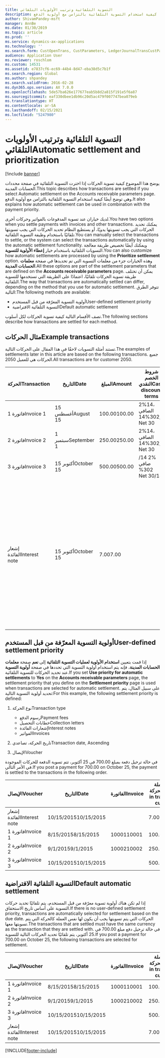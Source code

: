 ```yaml
---
title: التسوية التلقائية وترتيب الأولويات التلقائي
description: يوضح هذا الموضوع كيفية تسوية الحركات إذا اخترت التسوية التلقائية في صفحة محددات الحسابات المدينة‬. وهي توضح أيضًا كيفية استخدام التسوية التلقائية بالتزامن مع أولوية الدفع.
author: ShivamPandey-msft
manager: AnnBe
ms.date: 01/30/2019
ms.topic: article
ms.prod: ''
ms.service: dynamics-ax-applications
ms.technology: ''
ms.search.form: CustOpenTrans, CustParameters, LedgerJournalTransCustPaym
audience: Application User
ms.reviewer: roschlom
ms.custom: 14531
ms.assetid: e7837cf6-ec69-44b4-8d47-eba38d5c7b1f
ms.search.region: Global
ms.author: shpandey
ms.search.validFrom: 2016-02-28
ms.dyn365.ops.version: AX 7.0.0
ms.openlocfilehash: 5de57ba626e177677eab5b8d2a815f191e5f6a87
ms.sourcegitcommit: eaf330dbee1db96c20d5ac479f007747bea079eb
ms.translationtype: HT
ms.contentlocale: ar-SA
ms.lasthandoff: 02/15/2021
ms.locfileid: "5247980"
---
```

# <a name="automatic-settlement-and-prioritization"></a><span data-ttu-id="24075-104">التسوية التلقائية وترتيب الأولويات التلقائي</span><span class="sxs-lookup"><span data-stu-id="24075-104">Automatic settlement and prioritization</span></span>

[!include [banner](../includes/banner.md)]

<span data-ttu-id="24075-105">يوضح هذا الموضوع كيفية تسوية الحركات إذا اخترت التسوية التلقائية في صفحة محددات الحسابات المدينة‬.</span><span class="sxs-lookup"><span data-stu-id="24075-105">This topic describes how transactions are settled if you select Automatic settlement on the Accounts receivable parameters page.</span></span> <span data-ttu-id="24075-106">وهي توضح أيضًا كيفية استخدام التسوية التلقائية بالتزامن مع أولوية الدفع.</span><span class="sxs-lookup"><span data-stu-id="24075-106">It also explains how automatic settlement can be used in combination with the payment priority.</span></span>

<span data-ttu-id="24075-107">لديك خياران عند تسوية المدفوعات بالفواتير وحركات أخرى.</span><span class="sxs-lookup"><span data-stu-id="24075-107">You have two options when you settle payments with invoices and other transactions.</span></span> <span data-ttu-id="24075-108">يمكنك تحديد الحركات التي يجب تسويتها يدويًا، أو يستطيع النظام تحديد الحركات التي يجب تسويتها تلقائيًا باستخدام وظيفة التسوية التلقائية.</span><span class="sxs-lookup"><span data-stu-id="24075-108">You can manually select the transactions to settle, or the system can select the transactions automatically by using the automatic settlement functionality.</span></span> <span data-ttu-id="24075-109">ويمكنك أيضًا تخصيص طريقة معالجة التسويات التلقائية باستخدام خيار **إعطاء الأولوية للتسوية**.</span><span class="sxs-lookup"><span data-stu-id="24075-109">You can also customize how automatic settlements are processed by using the **Prioritize settlement** option.</span></span> <span data-ttu-id="24075-110">وهذه الخيارات جزء من معلمات التسوية التي تم تحديدها في صفحة **معلمات الحسابات المدينة**.</span><span class="sxs-lookup"><span data-stu-id="24075-110">All these options are part of the settlement parameters that are defined on the **Accounts receivable parameters** page.</span></span> <span data-ttu-id="24075-111">يمكن أن تختلف طريقة تسوية الحركات تلقائيًا، اعتمادًا على الطريقة التي تستخدمها للتسوية التلقائية.</span><span class="sxs-lookup"><span data-stu-id="24075-111">The way that transactions are automatically settled can differ, depending on the method that you use for automatic settlement.</span></span> <span data-ttu-id="24075-112">تتوفر الطرق التالية:</span><span class="sxs-lookup"><span data-stu-id="24075-112">The following methods are available:</span></span>

-   <span data-ttu-id="24075-113">أولوية التسوية المعرّفة من قبل المستخدم</span><span class="sxs-lookup"><span data-stu-id="24075-113">User-defined settlement priority</span></span>
-   <span data-ttu-id="24075-114">التسوية التلقائية الافتراضية</span><span class="sxs-lookup"><span data-stu-id="24075-114">Default automatic settlement</span></span>

<span data-ttu-id="24075-115">تصف الأقسام التالية كيفية تسوية الحركات لكل أسلوب.</span><span class="sxs-lookup"><span data-stu-id="24075-115">The following sections describe how transactions are settled for each method.</span></span>

## <a name="example-transactions"></a><span data-ttu-id="24075-116">مثال الحركات</span><span class="sxs-lookup"><span data-stu-id="24075-116">Example transactions</span></span>
<span data-ttu-id="24075-117">تستند أمثلة التسويات لاحقًا في هذا المقال على الحركات التالية.</span><span class="sxs-lookup"><span data-stu-id="24075-117">The examples of settlements later in this article are based on the following transactions.</span></span> <span data-ttu-id="24075-118">جميع الحركات هي للعميل 2050.</span><span class="sxs-lookup"><span data-stu-id="24075-118">All transactions are for customer 2050.</span></span>

| <span data-ttu-id="24075-119">الحركة</span><span class="sxs-lookup"><span data-stu-id="24075-119">Transaction</span></span>   | <span data-ttu-id="24075-120">التاريخ</span><span class="sxs-lookup"><span data-stu-id="24075-120">Date</span></span>        | <span data-ttu-id="24075-121">المبلغ</span><span class="sxs-lookup"><span data-stu-id="24075-121">Amount</span></span> | <span data-ttu-id="24075-122">شروط الخصم النقدي</span><span class="sxs-lookup"><span data-stu-id="24075-122">Cash discount terms</span></span> | <span data-ttu-id="24075-123">تاريخ الخصم النقدي</span><span class="sxs-lookup"><span data-stu-id="24075-123">Cash discount date</span></span> | <span data-ttu-id="24075-124">تعليقات</span><span class="sxs-lookup"><span data-stu-id="24075-124">Comments</span></span>                                                                                                                                                                                      |
|---------------|-------------|--------|---------------------|--------------------|-----------------------------------------------------------------------------------------------------------------------------------------------------------------------------------------------|
| <span data-ttu-id="24075-125">فاتورة 1</span><span class="sxs-lookup"><span data-stu-id="24075-125">Invoice 1</span></span>     | <span data-ttu-id="24075-126">15 أغسطس</span><span class="sxs-lookup"><span data-stu-id="24075-126">August 15</span></span>   | <span data-ttu-id="24075-127">100.00</span><span class="sxs-lookup"><span data-stu-id="24075-127">100.00</span></span> | <span data-ttu-id="24075-128">2%14، الصافي 30</span><span class="sxs-lookup"><span data-stu-id="24075-128">2%14, Net 30</span></span>        | <span data-ttu-id="24075-129">29 أغسطس</span><span class="sxs-lookup"><span data-stu-id="24075-129">August 29</span></span>          |                                                                                                                                                                                               |
| <span data-ttu-id="24075-130">فاتورة 2</span><span class="sxs-lookup"><span data-stu-id="24075-130">Invoice 2</span></span>     | <span data-ttu-id="24075-131">1 سبتمبر</span><span class="sxs-lookup"><span data-stu-id="24075-131">September 1</span></span> | <span data-ttu-id="24075-132">250.00</span><span class="sxs-lookup"><span data-stu-id="24075-132">250.00</span></span> | <span data-ttu-id="24075-133">2%14، الصافي 30</span><span class="sxs-lookup"><span data-stu-id="24075-133">2%14, Net 30</span></span>        | <span data-ttu-id="24075-134">15 سبتمبر</span><span class="sxs-lookup"><span data-stu-id="24075-134">September 15</span></span>       |                                                                                                                                                                                               |
| <span data-ttu-id="24075-135">فاتورة 3</span><span class="sxs-lookup"><span data-stu-id="24075-135">Invoice 3</span></span>     | <span data-ttu-id="24075-136">15 أكتوبر</span><span class="sxs-lookup"><span data-stu-id="24075-136">October 15</span></span>  | <span data-ttu-id="24075-137">500.00</span><span class="sxs-lookup"><span data-stu-id="24075-137">500.00</span></span> | <span data-ttu-id="24075-138">‏‫2% 14/صافي 30</span><span class="sxs-lookup"><span data-stu-id="24075-138">2% 14/Net 30</span></span>        | <span data-ttu-id="24075-139">29 أكتوبر</span><span class="sxs-lookup"><span data-stu-id="24075-139">October 29</span></span>         |                                                                                                                                                                                               |
| <span data-ttu-id="24075-140">إشعار الفائدة</span><span class="sxs-lookup"><span data-stu-id="24075-140">Interest note</span></span> | <span data-ttu-id="24075-141">15 أكتوبر</span><span class="sxs-lookup"><span data-stu-id="24075-141">October 15</span></span>  | <span data-ttu-id="24075-142">7.00</span><span class="sxs-lookup"><span data-stu-id="24075-142">7.00</span></span>   |                     |                    | <span data-ttu-id="24075-143">‏‫يتم إشعار الفائدة هذا للفاتورة 1 والفاتورة 2.</span><span class="sxs-lookup"><span data-stu-id="24075-143">This interest note is for invoice 1 and invoice 2.</span></span> <span data-ttu-id="24075-144">ويحسب المبلغ كفائدة 2 في المائة على المبالغ التي مر 30 يومًا أو أكثر بعد استحقاقها.‬</span><span class="sxs-lookup"><span data-stu-id="24075-144">The amount is calculated as 2-percent interest on amounts that are 30 or more days past due.</span></span> <span data-ttu-id="24075-145">على سبيل المثال، 0.02 × (100.00 + 250.00) = 7.00.</span><span class="sxs-lookup"><span data-stu-id="24075-145">For example, 0.02 × (100.00 + 250.00) = 7.00.</span></span> |

## <a name="user-defined-settlement-priority"></a><span data-ttu-id="24075-146">أولوية التسوية المعرّفة من قبل المستخدم</span><span class="sxs-lookup"><span data-stu-id="24075-146">User-defined settlement priority</span></span>
<span data-ttu-id="24075-147">إذا قمت بتعيين **استخدام الأولوية لعمليات التسوية التلقائية** إلى **نعم** صفحة **معلمات الحسابات المدينة**، فإنه يتم استخدام أولوية التسوية التي تحددها في صفحة **أولوية التسوية** عند تحديد الحركات للتسوية التلقائية.</span><span class="sxs-lookup"><span data-stu-id="24075-147">If you set **Use priority for automatic settlements** to **Yes** on the **Accounts receivable parameters** page, the settlement priority that you define on the **Settlement priority** page is used when transactions are selected for automatic settlement.</span></span> <span data-ttu-id="24075-148">على سبيل المثال، يتم تحديد أولوية التسوية التالية:</span><span class="sxs-lookup"><span data-stu-id="24075-148">For this example, the following settlement priority is defined:</span></span>

1.  <span data-ttu-id="24075-149">نوع الحركة</span><span class="sxs-lookup"><span data-stu-id="24075-149">Transaction type</span></span>
    -   <span data-ttu-id="24075-150">رسوم الدفع</span><span class="sxs-lookup"><span data-stu-id="24075-150">Payment fees</span></span>
    -   <span data-ttu-id="24075-151">خطابات التحصيل</span><span class="sxs-lookup"><span data-stu-id="24075-151">Collection letters</span></span>
    -   <span data-ttu-id="24075-152">إشعارات الفائدة</span><span class="sxs-lookup"><span data-stu-id="24075-152">Interest notes</span></span>
    -   <span data-ttu-id="24075-153">الفواتير</span><span class="sxs-lookup"><span data-stu-id="24075-153">Invoices</span></span>

2.  <span data-ttu-id="24075-154">تاريخ الحركة، تصاعدي</span><span class="sxs-lookup"><span data-stu-id="24075-154">Transaction date, Ascending</span></span>
3.  <span data-ttu-id="24075-155">الإيصال</span><span class="sxs-lookup"><span data-stu-id="24075-155">Voucher</span></span>

<span data-ttu-id="24075-156">في حالة ترحيل دفعة بمبلغ 700.00 في 25 أكتوبر، تتم تسوية الدفعة للحركات الموجودة في الأمر التالي.</span><span class="sxs-lookup"><span data-stu-id="24075-156">If you post a payment for 700.00 on October 25, the payment is settled to the transactions in the following order.</span></span>

| <span data-ttu-id="24075-157">الإيصال</span><span class="sxs-lookup"><span data-stu-id="24075-157">Voucher</span></span>       | <span data-ttu-id="24075-158">التاريخ</span><span class="sxs-lookup"><span data-stu-id="24075-158">Date</span></span>       | <span data-ttu-id="24075-159">الفاتورة</span><span class="sxs-lookup"><span data-stu-id="24075-159">Invoice</span></span> | <span data-ttu-id="24075-160">المبلغ بعملة الحركة</span><span class="sxs-lookup"><span data-stu-id="24075-160">Amount in transaction currency</span></span> | <span data-ttu-id="24075-161">المبلغ المراد تسويته</span><span class="sxs-lookup"><span data-stu-id="24075-161">Amount to settle</span></span> | <span data-ttu-id="24075-162">الرصيد</span><span class="sxs-lookup"><span data-stu-id="24075-162">Balance</span></span> | <span data-ttu-id="24075-163">عملة</span><span class="sxs-lookup"><span data-stu-id="24075-163">Currency</span></span> |
|---------------|------------|---------|--------------------------------|------------------|---------|----------|
| <span data-ttu-id="24075-164">إشعار الفائدة</span><span class="sxs-lookup"><span data-stu-id="24075-164">Interest note</span></span> | <span data-ttu-id="24075-165">10/15/2015</span><span class="sxs-lookup"><span data-stu-id="24075-165">10/15/2015</span></span> |         | <span data-ttu-id="24075-166">7.00</span><span class="sxs-lookup"><span data-stu-id="24075-166">7.00</span></span>                           | <span data-ttu-id="24075-167">7.00</span><span class="sxs-lookup"><span data-stu-id="24075-167">7.00</span></span>             | <span data-ttu-id="24075-168">0.00</span><span class="sxs-lookup"><span data-stu-id="24075-168">0.00</span></span>    | <span data-ttu-id="24075-169">دولار أمريكي</span><span class="sxs-lookup"><span data-stu-id="24075-169">USD</span></span>      |
| <span data-ttu-id="24075-170">فاتورة 1</span><span class="sxs-lookup"><span data-stu-id="24075-170">Invoice 1</span></span>     | <span data-ttu-id="24075-171">8/15/2015</span><span class="sxs-lookup"><span data-stu-id="24075-171">8/15/2015</span></span>  | <span data-ttu-id="24075-172">10001</span><span class="sxs-lookup"><span data-stu-id="24075-172">10001</span></span>   | <span data-ttu-id="24075-173">100.00</span><span class="sxs-lookup"><span data-stu-id="24075-173">100.00</span></span>                         | <span data-ttu-id="24075-174">100.00</span><span class="sxs-lookup"><span data-stu-id="24075-174">100.00</span></span>           | <span data-ttu-id="24075-175">0.00</span><span class="sxs-lookup"><span data-stu-id="24075-175">0.00</span></span>    | <span data-ttu-id="24075-176">دولار أمريكي</span><span class="sxs-lookup"><span data-stu-id="24075-176">USD</span></span>      |
| <span data-ttu-id="24075-177">فاتورة 2</span><span class="sxs-lookup"><span data-stu-id="24075-177">Invoice 2</span></span>     | <span data-ttu-id="24075-178">9/1/2015</span><span class="sxs-lookup"><span data-stu-id="24075-178">9/1/2015</span></span>   | <span data-ttu-id="24075-179">10002</span><span class="sxs-lookup"><span data-stu-id="24075-179">10002</span></span>   | <span data-ttu-id="24075-180">250.00</span><span class="sxs-lookup"><span data-stu-id="24075-180">250.00</span></span>                         | <span data-ttu-id="24075-181">250.00</span><span class="sxs-lookup"><span data-stu-id="24075-181">250.00</span></span>           | <span data-ttu-id="24075-182">0.00</span><span class="sxs-lookup"><span data-stu-id="24075-182">0.00</span></span>    | <span data-ttu-id="24075-183">دولار أمريكي</span><span class="sxs-lookup"><span data-stu-id="24075-183">USD</span></span>      |
| <span data-ttu-id="24075-184">فاتورة 3</span><span class="sxs-lookup"><span data-stu-id="24075-184">Invoice 3</span></span>     | <span data-ttu-id="24075-185">10/15/2015</span><span class="sxs-lookup"><span data-stu-id="24075-185">10/15/2015</span></span> |         | <span data-ttu-id="24075-186">500.00</span><span class="sxs-lookup"><span data-stu-id="24075-186">500.00</span></span>                         | <span data-ttu-id="24075-187">343.00</span><span class="sxs-lookup"><span data-stu-id="24075-187">343.00</span></span>           | <span data-ttu-id="24075-188">157.00</span><span class="sxs-lookup"><span data-stu-id="24075-188">157.00</span></span>  | <span data-ttu-id="24075-189">دولار أمريكي</span><span class="sxs-lookup"><span data-stu-id="24075-189">USD</span></span>      |

## <a name="default-automatic-settlement"></a><span data-ttu-id="24075-190">التسوية التلقائية الافتراضية</span><span class="sxs-lookup"><span data-stu-id="24075-190">Default automatic settlement</span></span>
<span data-ttu-id="24075-191">إذا لم تكن هناك أولوية تسوية معرّفة من قبل المستخدم، يتم تلقائيًا تحديد حركات التسوية على أساس تاريخ الاستحقاق.</span><span class="sxs-lookup"><span data-stu-id="24075-191">If there is no user-defined settlement priority, transactions are automatically selected for settlement based on the due date.</span></span> <span data-ttu-id="24075-192">الحركات التي يتم تسويتها يجب أن يكون لها نفس العملة كالحركة التي يتم تسويتها معها.</span><span class="sxs-lookup"><span data-stu-id="24075-192">The transactions that are settled must have the same currency as the transaction that they are settled with.</span></span> <span data-ttu-id="24075-193">في حالة ترحيل دفع مبلغ 700.00 في 25 أكتوبر، يتم تلقائيًا تحديد الحركات التالية للتسوية.</span><span class="sxs-lookup"><span data-stu-id="24075-193">If you post a payment for 700.00 on October 25, the following transactions are selected for settlement.</span></span>

| <span data-ttu-id="24075-194">الإيصال</span><span class="sxs-lookup"><span data-stu-id="24075-194">Voucher</span></span>       | <span data-ttu-id="24075-195">التاريخ</span><span class="sxs-lookup"><span data-stu-id="24075-195">Date</span></span>       | <span data-ttu-id="24075-196">الفاتورة</span><span class="sxs-lookup"><span data-stu-id="24075-196">Invoice</span></span> | <span data-ttu-id="24075-197">المبلغ بعملة الحركة</span><span class="sxs-lookup"><span data-stu-id="24075-197">Amount in transaction currency</span></span> | <span data-ttu-id="24075-198">المبلغ المراد تسويته</span><span class="sxs-lookup"><span data-stu-id="24075-198">Amount to settle</span></span> | <span data-ttu-id="24075-199">الرصيد</span><span class="sxs-lookup"><span data-stu-id="24075-199">Balance</span></span> | <span data-ttu-id="24075-200">عملة</span><span class="sxs-lookup"><span data-stu-id="24075-200">Currency</span></span> |
|---------------|------------|---------|--------------------------------|------------------|---------|----------|
| <span data-ttu-id="24075-201">فاتورة 1</span><span class="sxs-lookup"><span data-stu-id="24075-201">Invoice 1</span></span>     | <span data-ttu-id="24075-202">8/15/2015</span><span class="sxs-lookup"><span data-stu-id="24075-202">8/15/2015</span></span>  | <span data-ttu-id="24075-203">10001</span><span class="sxs-lookup"><span data-stu-id="24075-203">10001</span></span>   | <span data-ttu-id="24075-204">100.00</span><span class="sxs-lookup"><span data-stu-id="24075-204">100.00</span></span>                         | <span data-ttu-id="24075-205">100.00</span><span class="sxs-lookup"><span data-stu-id="24075-205">100.00</span></span>           | <span data-ttu-id="24075-206">0.00</span><span class="sxs-lookup"><span data-stu-id="24075-206">0.00</span></span>    | <span data-ttu-id="24075-207">دولار أمريكي</span><span class="sxs-lookup"><span data-stu-id="24075-207">USD</span></span>      |
| <span data-ttu-id="24075-208">فاتورة 2</span><span class="sxs-lookup"><span data-stu-id="24075-208">Invoice 2</span></span>     | <span data-ttu-id="24075-209">9/1/2015</span><span class="sxs-lookup"><span data-stu-id="24075-209">9/1/2015</span></span>   | <span data-ttu-id="24075-210">10002</span><span class="sxs-lookup"><span data-stu-id="24075-210">10002</span></span>   | <span data-ttu-id="24075-211">250.00</span><span class="sxs-lookup"><span data-stu-id="24075-211">250.00</span></span>                         | <span data-ttu-id="24075-212">250.00</span><span class="sxs-lookup"><span data-stu-id="24075-212">250.00</span></span>           | <span data-ttu-id="24075-213">0.00</span><span class="sxs-lookup"><span data-stu-id="24075-213">0.00</span></span>    | <span data-ttu-id="24075-214">دولار أمريكي</span><span class="sxs-lookup"><span data-stu-id="24075-214">USD</span></span>      |
| <span data-ttu-id="24075-215">فاتورة 3</span><span class="sxs-lookup"><span data-stu-id="24075-215">Invoice 3</span></span>     | <span data-ttu-id="24075-216">10/15/2015</span><span class="sxs-lookup"><span data-stu-id="24075-216">10/15/2015</span></span> |         | <span data-ttu-id="24075-217">500.00</span><span class="sxs-lookup"><span data-stu-id="24075-217">500.00</span></span>                         | <span data-ttu-id="24075-218">350.00</span><span class="sxs-lookup"><span data-stu-id="24075-218">350.00</span></span>           | <span data-ttu-id="24075-219">150.00</span><span class="sxs-lookup"><span data-stu-id="24075-219">150.00</span></span>  | <span data-ttu-id="24075-220">دولار أمريكي</span><span class="sxs-lookup"><span data-stu-id="24075-220">USD</span></span>      |
| <span data-ttu-id="24075-221">إشعار الفائدة</span><span class="sxs-lookup"><span data-stu-id="24075-221">Interest note</span></span> | <span data-ttu-id="24075-222">10/15/2015</span><span class="sxs-lookup"><span data-stu-id="24075-222">10/15/2015</span></span> |         | <span data-ttu-id="24075-223">7.00</span><span class="sxs-lookup"><span data-stu-id="24075-223">7.00</span></span>                           | <span data-ttu-id="24075-224">0.00</span><span class="sxs-lookup"><span data-stu-id="24075-224">0.00</span></span>             | <span data-ttu-id="24075-225">7.00</span><span class="sxs-lookup"><span data-stu-id="24075-225">7.00</span></span>    | <span data-ttu-id="24075-226">دولار أمريكي</span><span class="sxs-lookup"><span data-stu-id="24075-226">USD</span></span>      |







[!INCLUDE[footer-include](../../includes/footer-banner.md)]